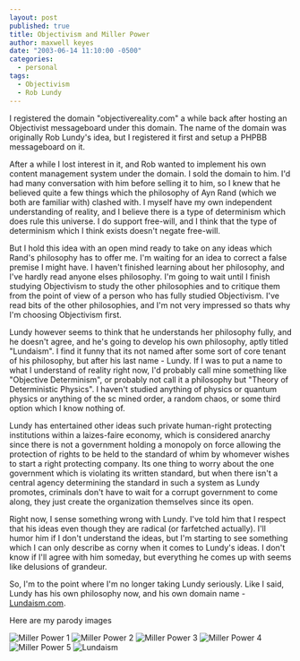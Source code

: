 ```yaml
---
layout: post
published: true
title: Objectivism and Miller Power
author: maxwell keyes
date: "2003-06-14 11:10:00 -0500"
categories:
  - personal
tags:
  - Objectivism
  - Rob Lundy
---
```


I registered the domain "objectivereality.com" a while back after hosting an
Objectivist messageboard under this domain. The name of the domain was
originally Rob Lundy's idea, but I registered it first and setup a PHPBB
messageboard on it.

After a while I lost interest in it, and Rob wanted to implement his own content
management system under the domain. I sold the domain to him. I'd had many
conversation with him before selling it to him, so I knew that he believed quite
a few things which the philosophy of Ayn Rand (which we both are familiar with)
clashed with. I myself have my own independent understanding of reality, and I
believe there is a type of determinism which does rule this universe. I do
support free-will, and I think that the type of determinism which I think exists
doesn't negate free-will.

But I hold this idea with an open mind ready to take on any ideas which Rand's
philosophy has to offer me. I'm waiting for an idea to correct a false premise
I might have. I haven't finished learning about her philosophy, and I've hardly
read anyone elses philosophy. I'm going to wait until I finish studying
Objectivism to study the other philosophies and to critique them from the point
of view of a person who has fully studied Objectivism. I've read bits of the
other philosophies, and I'm not very impressed so thats why I'm choosing
Objectivism first.

Lundy however seems to think that he understands her philosophy fully, and he
doesn't agree, and he's going to develop his own philosophy, aptly titled
"Lundaism". I find it funny that its not named after some sort of core tenant of
his philosophy, but after his last name - Lundy. If I was to put a name to what
I understand of reality right now, I'd probably call mine something like
"Objective Determinism", or probably not call it a philosophy but "Theory of
Deterministic Physics". I haven't studied anything of physics or quantum
physics or anything of the sc mined order, a random chaos, or some third option
which I know nothing of.

Lundy has entertained other ideas such private human-right protecting
institutions within a laizes-faire economy, which is considered anarchy since
there is not a government holding a monopoly on force allowing the protection of
rights to be held to the standard of whim by whomever wishes to start a right
protecting company. Its one thing to worry about the one government which is
violating its written standard, but when there isn't a central agency
determining the standard in such a system as Lundy promotes, criminals don't
have to wait for a corrupt government to come along, they just create the
organization themselves since its open.

Right now, I sense something wrong with Lundy. I've told him that I respect that
his ideas even though they are radical (or farfetched actually). I'll humor him
if I don't understand the ideas, but I'm starting to see something which I can
only describe as corny when it comes to Lundy's ideas. I don't know if I'll
agree with him someday, but everything he comes up with seems like delusions of
grandeur.

So, I'm to the point where I'm no longer taking Lundy seriously. Like I said,
Lundy has his own philosophy now, and his own domain name -
[Lundaism.com](http://www.lundaism.com/).

Here are my parody images

![Miller Power 1](./2003-06-14-millerism1.jpg "Miller Power 1")
![Miller Power 2](./2003-06-14-millerism2.jpg "Miller Power 2")
![Miller Power 3](./2003-06-14-millerism3.jpg "Miller Power 3")
![Miller Power 4](./2003-06-14-millerism4.jpg "Miller Power 4")
![Miller Power 5](./2003-06-14-millerism5.jpg "Miller Power 5")
![Lundaism](./2003-06-14-lundaism.jpg "Lundaism")
